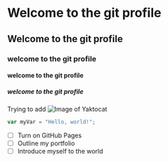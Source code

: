 # Welcome to the git profile 
## Welcome to the git profile
### welcome to the git profile
#### welcome to the git profile
##### welcome to the git profile
Trying to add 
![Image of Yaktocat](https://octodex.github.com/images/yaktocat.png)
``` javascript
var myVar = "Hello, world!";
```
- [ ] Turn on GitHub Pages
- [ ] Outline my portfolio
- [ ] Introduce myself to the world
